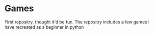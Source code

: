 # Games
First repositry, thought it'd be fun.
The repositry includes a few games I have recreated as a beginner in python
